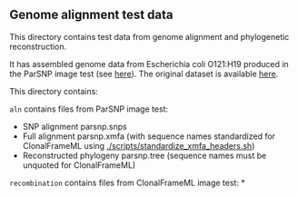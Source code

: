 ## Genome alignment test data

This directory contains test data from genome alignment and phylogenetic reconstruction.

It has assembled genome data from Escherichia coli O121:H19 produced in the ParSNP image test (see [here](../../parsnp/1.5.6/tests/scripts/run_positive_control.sh)). 
The original dataset is available [here](https://github.com/WGS-standards-and-analysis/datasets).

This directory contains:

`aln` contains files from ParSNP image test:
* SNP alignment parsnp.snps
* Full alignment parsnp.xmfa (with sequence names standardized for ClonalFrameML using [./scripts/standardize_xmfa_headers.sh](./scripts/standardize_xmfa_headers.sh))
* Reconstructed phylogeny parsnp.tree (sequence names must be unquoted for ClonalFrameML)

`recombination` contains files from ClonalFrameML image test:
* 